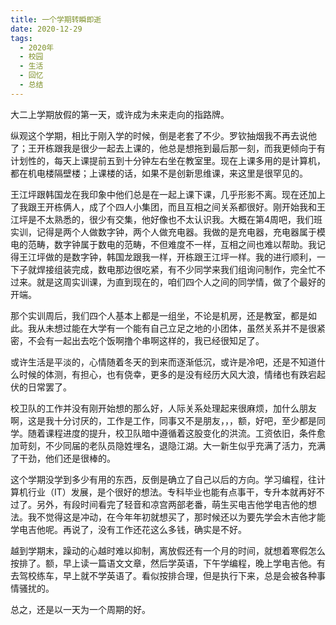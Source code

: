 ```yaml
---
title: 一个学期转瞬即逝
date: 2020-12-29
tags:
  - 2020年
  - 校园
  - 生活
  - 回忆
  - 总结
---
```


大二上学期放假的第一天，或许成为未来走向的指路牌。

纵观这个学期，相比于刚入学的时候，倒是老套了不少。罗钦抽烟我不再去说他了；王开栋跟我是很少一起去上课的，他总是想拖到最后那一刻，而我更倾向于有计划性的，每天上课提前五到十分钟左右坐在教室里。现在上课多用的是计算机，都在机电楼隔壁楼；上课楼的话，如果不是创新思维课，来这里是很罕见的。

王江坪跟韩国龙在我印象中他们总是在一起上课下课，几乎形影不离。现在还加上了我跟王开栋俩人，成了个四人小集团，而且互相之间关系都很好。刚开始我和王江坪是不太熟悉的，很少有交集，他好像也不太认识我。大概在第4周吧，我们班实训，记得是两个人做数字钟，两个人做充电器。我做的是充电器，充电器属于模电的范畴，数字钟属于数电的范畴，不但难度不一样，互相之间也难以帮助。我记得王江坪做的是数字钟，韩国龙跟我一样，开栋跟王江坪一样。我的进行顺利，一下子就焊接组装完成，数电那边很吃紧，有不少同学来我们组询问制作，完全忙不过来。就是这周实训课，为直到现在的，咱们四个人之间的同学情，做了个最好的开端。

那个实训周后，我们四个人基本上都是一组坐，不论是机房，还是教室，都是如此。我从未想过能在大学有一个能有自己立足之地的小团体，虽然关系并不是很紧密，不会有一起出去吃个饭啊撸个串啊这样的，我已经很知足了。

或许生活是平淡的，心情随着冬天的到来而逐渐低沉，或许是冷吧，还是不知道什么时候的体测，有担心，也有侥幸，更多的是没有经历大风大浪，情绪也有跌宕起伏的日常罢了。

校卫队的工作并没有刚开始想的那么好，人际关系处理起来很麻烦，加什么朋友啊，这是我十分讨厌的，工作是工作，同事又不是朋友，，，额，好吧，至少都是同学。随着课程进度的提升，校卫队暗中遵循着这股变化的洪流。工资依旧，条件愈加苛刻，不少同届的老队员隐姓埋名，退隐江湖。大一新生似乎充满了活力，充满了干劲，他们还是很棒的。

这个学期没学到多少有用的东西，反倒是确立了自己以后的方向。学习编程，往计算机行业（IT）发展，是个很好的想法。专科毕业也能有点事干，专升本就再好不过了。另外，有段时间看完了轻音和凉宫两部老番，萌生买电吉他学电吉他的想法。我不觉得这是冲动，在今年年初就想买了，那时候还以为要先学会木吉他才能学电吉他呢。再说了，没有工作还花这么多钱，确实是不好。

越到学期末，躁动的心越时难以抑制，离放假还有一个月的时间，就想着寒假怎么按排了。额，早上读一篇语文文章，然后学英语，下午学编程，晚上学电吉他。有去驾校练车，早上就不学英语了。看似按排合理，但是执行下来，总是会被各种事情骚扰的。

总之，还是以一天为一个周期的好。
